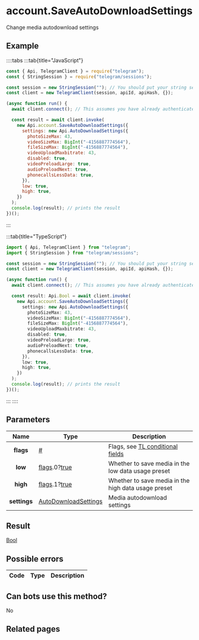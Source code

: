 # account.SaveAutoDownloadSettings

Change media autodownload settings

## Example

::::tabs
:::tab{title="JavaScript"}

```js
const { Api, TelegramClient } = require("telegram");
const { StringSession } = require("telegram/sessions");

const session = new StringSession(""); // You should put your string session here
const client = new TelegramClient(session, apiId, apiHash, {});

(async function run() {
  await client.connect(); // This assumes you have already authenticated with .start()

  const result = await client.invoke(
    new Api.account.SaveAutoDownloadSettings({
      settings: new Api.AutoDownloadSettings({
        photoSizeMax: 43,
        videoSizeMax: BigInt("-4156887774564"),
        fileSizeMax: BigInt("-4156887774564"),
        videoUploadMaxbitrate: 43,
        disabled: true,
        videoPreloadLarge: true,
        audioPreloadNext: true,
        phonecallsLessData: true,
      }),
      low: true,
      high: true,
    })
  );
  console.log(result); // prints the result
})();
```

:::

:::tab{title="TypeScript"}

```ts
import { Api, TelegramClient } from "telegram";
import { StringSession } from "telegram/sessions";

const session = new StringSession(""); // You should put your string session here
const client = new TelegramClient(session, apiId, apiHash, {});

(async function run() {
  await client.connect(); // This assumes you have already authenticated with .start()

  const result: Api.Bool = await client.invoke(
    new Api.account.SaveAutoDownloadSettings({
      settings: new Api.AutoDownloadSettings({
        photoSizeMax: 43,
        videoSizeMax: BigInt("-4156887774564"),
        fileSizeMax: BigInt("-4156887774564"),
        videoUploadMaxbitrate: 43,
        disabled: true,
        videoPreloadLarge: true,
        audioPreloadNext: true,
        phonecallsLessData: true,
      }),
      low: true,
      high: true,
    })
  );
  console.log(result); // prints the result
})();
```

:::
::::

## Parameters

|     Name     | Type                                                                                                                              | Description                                                                                             |
| :----------: | --------------------------------------------------------------------------------------------------------------------------------- | ------------------------------------------------------------------------------------------------------- |
|  **flags**   | [#](https://core.telegram.org/type/%23)                                                                                           | Flags, see [TL conditional fields](https://core.telegram.org/mtproto/TL-combinators#conditional-fields) |
|   **low**    | [flags](https://core.telegram.org/mtproto/TL-combinators#conditional-fields).0?[true](https://core.telegram.org/constructor/true) | Whether to save media in the low data usage preset                                                      |
|   **high**   | [flags](https://core.telegram.org/mtproto/TL-combinators#conditional-fields).1?[true](https://core.telegram.org/constructor/true) | Whether to save media in the high data usage preset                                                     |
| **settings** | [AutoDownloadSettings](https://core.telegram.org/type/AutoDownloadSettings)                                                       | Media autodownload settings                                                                             |

## Result

[Bool](https://core.telegram.org/type/Bool)

## Possible errors

| Code | Type | Description |
| :--: | ---- | ----------- |

## Can bots use this method?

No

## Related pages

